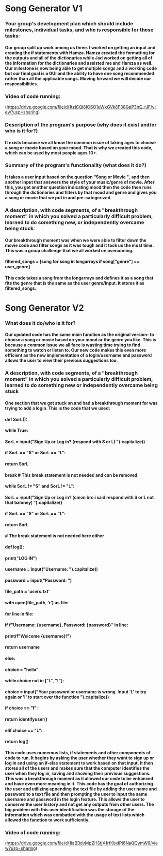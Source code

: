 # Song Generator V1
### Your group's development plan which should include milestones, individual tasks, and who is responsible for those tasks:
#### Our group split up work among us three. I worked on getting an input and creating the if statements with Hamza. Hamza created the formatting for the outputs and all of the dictionaries while Jad worked on getting all of the information for the dictionaries and assisted me and Hamza as well. Our milestone is now being able to get multiple songs and a working code but our final goal is a GUI and the ability to have one song recommended rather than all the applicable songs. Moving forward we will decide our responsibilities.
### Video of code running:
(https://drive.google.com/file/d/1tzjCQi8IO6O1uWxGVk8F38GpP3nQ_rJF/view?usp=sharing) 
### Description of the program's purpose (why does it exist and/or who is it for?)
#### It exists because we all know the common issue of taking ages to choose a song or movie based on your mood. That is why we created this code, which can be used by most people ages 10+.
### Summary of the program's functionality (what does it do?)
#### It takes a user input based on the question “Song or Movie '', and then another input that answers the style of your music/genre of movie.  After this, you get another question indicating mood then the code then runs through the dictionaries and filters by that mood and genre and gives you a song or movie that we put in and pre-categorized. 
### A description, with code segments, of a "breakthrough moment" in which you solved a particularly difficult problem, learned to do something new, or independently overcame being stuck:
#### Our breakthrough moment was when we were able to filter down the movie code  and filter songs as it was tough and it took us the most time. This was a group challenge that we all worked on overcoming.
#### filtered_songs = [song for song in longarrays if song["genre"] == user_genre] 
#### This code takes a song from the longarrays and defines it as a song that fits the genre that is the same as the user genre/input. It stores it as filtered_songs.

# Song Generator V2
### What does it do/who is it for?
#### Our updated code has the same main function as the original version- to choose a song or movie based on your mood or the genre you like. This is because a common issue we all face is wasting time trying to find something to watch or listen to. Our new code makes this even more efficient as the new implementation of a login/username and password allows the user to view their previous suggestions too.
###  A description, with code segments, of a "breakthrough moment" in which you solved a particularly difficult problem, learned to do something new or independently overcame being stuck
#### One section that we got stuck on and had a breakthrough moment for was trying to add a login. This is the code that we used: 
#### def SorL():
####  while True:
####      SorL = input("Sign Up or Log in? (respond with S or L) ").capitalize()
####      if SorL == "S" or SorL == "L":
####          return SorL
####          break  # This break statement is not needed and can be removed
####      while SorL != "S" and SorL != "L":
####          SorL = input("Sign Up or Log in? (cmon bro i said respond with S or L not that baloney) ").capitalize()
####          if SorL == "S" or SorL == "L":
####              return SorL
####              # The break statement is not needed here either

#### def log():
####  print("LOG IN")
####  username = input("Username: ").capitalize()
####  password = input("Password: ")
####  file_path = 'users.txt'
####  with open(file_path, 'r') as file:
####      for line in file:
####          if f"Username: {username}, Password: {password}" in line:
####              print(f"Welcome {username}!")
####              return username
####      else:
####          choice = "hello"
####          while choice not in ["L", "I"]:
####              choice = input("Your password or username is wrong. Input 'L' to try again or 'I' to start over the function ").capitalize()
####              if choice == "I":
####                  return identifyuser()
####              elif choice == "L":
####                  return log()


#### This code uses numerous lists, if statements and other components of code to run. It begins by asking the user whether they want to sign up or log in and using an if-else statement to work based on that input. It then stores all of the users and makes sure that the computer identifies the user when they log in, saving and showing their previous suggestions. This was a breakthrough moment as it allowed our code to be enhanced and have even more meaning in it. This code has the goal of authorizing the user and utilizing appending the text file by adding the user name and password to a text file and then prompting the user to input the same username and password in the login feature. This allows the user to conserve the user history and not get any outputs from other users. The big problem with this user identification was the storage of the information which was combatted with the usage of text lists which allowed the function to work sufficiently.

### Video of code running:
(https://drive.google.com/file/d/1iaBBdvMpZHStjX1rfKbxIPj6NaQQymW6/view?usp=sharing)
